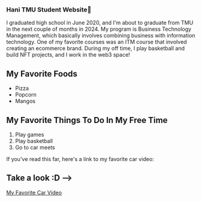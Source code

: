### Hani TMU Student Website👋
</head>
<body>

  <p>I graduated high school in June 2020, and I'm about to graduate from TMU in the next couple of months in 2024. 
    My program is Business Technology Management, which basically involves combining business with information technology. 
    One of my favorite courses was an ITM course that involved creating an ecommerce brand. During my off time, I play basketball and build NFT projects, and I work in the web3 space! </p>


  <h2> My Favorite Foods </h2>

<ul>
        <li>Pizza</li>
        <li>Popcorn</li>
        <li>Mangos</li>
    </ul>
 <h2> My Favorite Things To Do In My Free Time </h2>
    
<ol>
    <li>Play games</li>
    <li>Play basketball</li>
    <li>Go to car meets</li>
</ol>


<p> If you've read this far, here's a link to my favorite car video:</p>
    
 ## Take a look :D -->
  <a href="https://www.youtube.com/watch?v=viW44cUfxCE" target="_blank">My Favorite Car Video</a>
</body>

</html>



